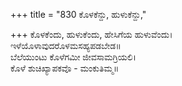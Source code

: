 +++
title = "830 ಕೊಳಕೆನ್ದು, ಹುಳುಕೆನ್ದು,"

+++
ಕೊಳಕೆಂದು, ಹುಳುಕೆಂದು, ಹೇಸಿಗೆಯ ಹುಳುವೆಂದು।  
ಇಳೆಯೊಳಾವುದರೊಳಮಸಹ್ಯಪಡಬೇಡ॥  
ಬೆಲೆಯುಂಟು ಕೊಳೆಗಮೀ ಜೀವಸಾಮಗ್ರಿಯಲಿ।  
ಕೊಳೆ ಶುಚಿಖ್ಯಾಪಕವೊ - ಮಂಕುತಿಮ್ಮ॥  
